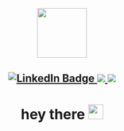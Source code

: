 <div id="header" align="center">
  <img src="https://media.giphy.com/media/Id6dC0GQOOzPMXgcPv/giphy.gif" width="100"/>
</div>

<h2 dir="auto" align="center">
  <a href="https://www.linkedin.com/in/afonso-de-paula/">
    <img src="https://img.shields.io/badge/LinkedIn-blue?style=plastic&logo=linkedin&logoColor=white&link=https%3A%2F%2Fwww.linkedin.com%2Fin%2Fafonso-de-paula%2F" alt="LinkedIn Badge"/>
  </a>
  <a href="mailto:afonsopaula2000@gmail.com">
    <img src="https://img.shields.io/badge/afonsopaula2000%40gmail.com-red?style=plastic&logo=gmail&logoColor=white&color=red&link=mailto%3Aafonsopaula2000%40gmail.com"/>
  </a>
  <img src="https://komarev.com/ghpvc/?username=AfonsoPaula&color=blue"/>
</h2>

<h1 align="center">
  hey there
  <img src="https://media.giphy.com/media/hvRJCLFzcasrR4ia7z/giphy.gif" width="30px"/>
</h1>

<!--
**AfonsoPaula/AfonsoPaula** is a ✨ _special_ ✨ repository because its `README.md` (this file) appears on your GitHub profile.

Here are some ideas to get you started:

- 🔭 I’m currently working on ...
- 🌱 I’m currently learning ...
- 👯 I’m looking to collaborate on ...
- 🤔 I’m looking for help with ...
- 💬 Ask me about ...
- 📫 How to reach me: ...
- 😄 Pronouns: ...
- ⚡ Fun fact: ...
-->

